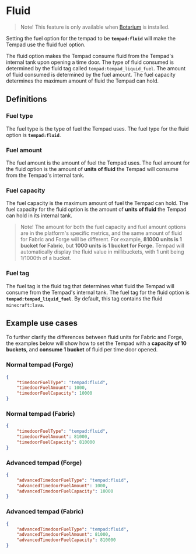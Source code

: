 # Fluid

> Note! This feature is only available when [Botarium](https://www.modrinth.com/mod/botarium) is installed.

Setting the fuel option for the tempad to be **`tempad:fluid`** will make the Tempad use the fluid fuel option.

The fluid option makes the Tempad consume fluid from the Tempad's internal tank upon opening a time door. The type of fluid
consumed is determined by the fluid tag called `tempad:tempad_liquid_fuel`. The amount of fluid consumed is determined by
the fuel amount. The fuel capacity determines the maximum amount of fluid the Tempad can hold.

## Definitions

### Fuel type

The fuel type is the type of fuel the Tempad uses. The fuel type for the fluid option is **`tempad:fluid`**.

### Fuel amount

The fuel amount is the amount of fuel the Tempad uses. The fuel amount for the fluid option is the amount of **units of fluid**
the Tempad will consume from the Tempad's internal tank.

### Fuel capacity

The fuel capacity is the maximum amount of fuel the Tempad can hold. The fuel capacity for the fluid option is the amount of
**units of fluid** the Tempad can hold in its internal tank.

> Note! The amount for both the fuel capacity and fuel amount options are in the platform's specific metrics, and the same
> amount of fluid for Fabric and Forge will be different. For example, **81000 units is 1 bucket for Fabric**, but
> **1000 units is 1 bucket for Forge.** Tempad will automatically display the fluid value in millibuckets, with 1 unit being 1/1000th of a bucket.

### Fuel tag

The fuel tag is the fluid tag that determines what fluid the Tempad will consume from the Tempad's internal tank. The fuel tag
for the fluid option is **`tempad:tempad_liquid_fuel`**. By default, this tag contains the fluid `minecraft:lava`.

## Example use cases
To further clarify the differences between fluid units for Fabric and Forge, the examples below will show how to set the
Tempad with a **capacity of 10 buckets**, and **consume 1 bucket** of fluid per time door opened.

### Normal tempad (Forge)

```json
{
    "timedoorFuelType": "tempad:fluid",
    "timedoorFuelAmount": 1000,
    "timedoorFuelCapacity": 10000
}
```

### Normal tempad (Fabric)
```json
{
    "timedoorFuelType": "tempad:fluid",
    "timedoorFuelAmount": 81000,
    "timedoorFuelCapacity": 810000
}
```

### Advanced tempad (Forge)
```json
{
    "advancedTimedoorFuelType": "tempad:fluid",
    "advancedTimedoorFuelAmount": 1000,
    "advancedTimedoorFuelCapacity": 10000
}
```

### Advanced tempad (Fabric)
```json
{
    "advancedTimedoorFuelType": "tempad:fluid",
    "advancedTimedoorFuelAmount": 81000,
    "advancedTimedoorFuelCapacity": 810000
}
```
